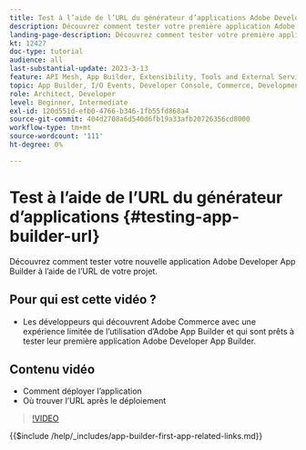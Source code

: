 ```yaml
---
title: Test à l’aide de l’URL du générateur d’applications Adobe Developer
description: Découvrez comment tester votre première application Adobe Developer App Builder à partir de l’URL App Builder fournie pour votre projet.
landing-page-description: Découvrez comment tester votre première application Adobe Developer App Builder à partir de l’URL fournie par votre projet.
kt: 12427
doc-type: tutorial
audience: all
last-substantial-update: 2023-3-13
feature: API Mesh, App Builder, Extensibility, Tools and External Services, Backend Development
topic: App Builder, I/O Events, Developer Console, Commerce, Development, Integrations
role: Architect, Developer
level: Beginner, Intermediate
exl-id: 120d551d-efb0-4766-b346-1fb55fd868a4
source-git-commit: 404d2708a6d540d6fb19a33afb20726356cd8000
workflow-type: tm+mt
source-wordcount: '111'
ht-degree: 0%

---
```


# Test à l’aide de l’URL du générateur d’applications {#testing-app-builder-url}

Découvrez comment tester votre nouvelle application Adobe Developer App Builder à l’aide de l’URL de votre projet.

## Pour qui est cette vidéo ?

* Les développeurs qui découvrent Adobe Commerce avec une expérience limitée de l’utilisation d’Adobe App Builder et qui sont prêts à tester leur première application Adobe Developer App Builder.

## Contenu vidéo

* Comment déployer l’application
* Où trouver l’URL après le déploiement

>[!VIDEO](https://video.tv.adobe.com/v/3416664?quality=12&learn=on)

{{$include /help/_includes/app-builder-first-app-related-links.md}}
